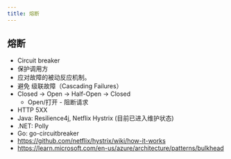 ```yaml
---
title: 熔断
---
```

## 熔断

- Circuit breaker
- 保护调用方
- 应对故障的被动反应机制。
- 避免 级联故障（Cascading Failures）
- Closed -> Open -> Half-Open -> Closed
  - Open/打开 - 阻断请求
- HTTP 5XX
- Java: Resilience4j, Netflix Hystrix (目前已进入维护状态)
- .NET: Polly
- Go: go-circuitbreaker
- https://github.com/netflix/hystrix/wiki/how-it-works
- https://learn.microsoft.com/en-us/azure/architecture/patterns/bulkhead
